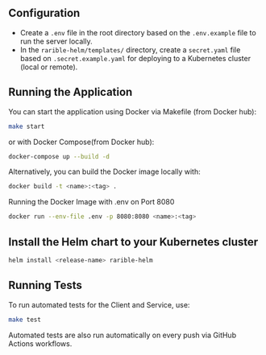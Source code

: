 

## Configuration

- Create a `.env` file in the root directory based on the `.env.example` file to run the server locally.
- In the `rarible-helm/templates/` directory, create a `secret.yaml` file based on `.secret.example.yaml` for deploying to a Kubernetes cluster (local or remote).

## Running the Application

You can start the application using Docker via Makefile (from Docker hub):
```bash
make start
```

or with Docker Compose(from Docker hub):
```bash
docker-compose up --build -d
```

Alternatively, you can build the Docker image locally with:
```bash
docker build -t <name>:<tag> .
```

Running the Docker Image with .env on Port 8080
```bash
docker run --env-file .env -p 8080:8080 <name>:<tag>
```

## Install the Helm chart to your Kubernetes cluster
```bash
helm install <release-name> rarible-helm
```

## Running Tests

To run automated tests for the Client and Service, use:

```bash
make test
```

Automated tests are also run automatically on every push via GitHub Actions workflows.